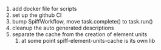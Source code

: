 1. add docker file for scripts
1. set up the github CI
1. bump SpiffWorkflow, move task.complete() to task.run()
1. cleanup the auto generated descriptions
1. separate the cache from the creation of element units
   1. at some point spiff-element-units-cache is its own lib